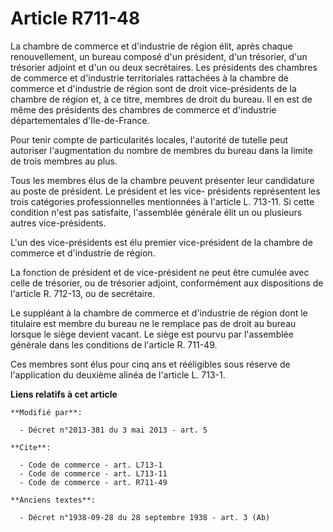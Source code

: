 # Article R711-48

La chambre de commerce et d'industrie de région élit, après chaque renouvellement, un bureau composé d'un président, d'un
trésorier, d'un trésorier adjoint et d'un ou deux secrétaires. Les présidents des chambres de commerce et d'industrie
territoriales rattachées à la chambre de commerce et d'industrie de région sont de droit vice-présidents de la chambre de
région et, à ce titre, membres de droit du bureau. Il en est de même des présidents des chambres de commerce et d'industrie
départementales d'Ile-de-France. 

Pour tenir compte de particularités locales, l'autorité de tutelle peut autoriser l'augmentation du nombre de membres du
bureau dans la limite de trois membres au plus.

Tous les membres élus de la chambre peuvent présenter leur candidature au poste de président. Le président et les vice-
présidents représentent les trois catégories professionnelles mentionnées à l'article L. 713-11. Si cette condition n'est pas
satisfaite, l'assemblée générale élit un ou plusieurs autres vice-présidents.

L'un des vice-présidents est élu premier vice-président de la chambre de commerce et d'industrie de région. 

La fonction de président et de vice-président ne peut être cumulée avec celle de trésorier, ou de trésorier adjoint,
conformément aux dispositions de l'article R. 712-13, ou de secrétaire. 

Le suppléant à la chambre de commerce et d'industrie de région dont le titulaire est membre du bureau ne le remplace pas de
droit au bureau lorsque le siège devient vacant. Le siège est pourvu par l'assemblée générale dans les conditions de
l'article R. 711-49. 

Ces membres sont élus pour cinq ans et rééligibles sous réserve de l'application du deuxième alinéa de l'article L. 713-1.

**Liens relatifs à cet article**

	**Modifié par**:

	  - Décret n°2013-381 du 3 mai 2013 - art. 5

	**Cite**:

	  - Code de commerce - art. L713-1
	  - Code de commerce - art. L713-11
	  - Code de commerce - art. R711-49

	**Anciens textes**:

	  - Décret n°1938-09-28 du 28 septembre 1938 - art. 3 (Ab)
